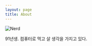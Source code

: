 ```yaml
---
layout: page
title: About
---
```


![Nerd](http://i.giphy.com/1iUZiXocraqiP7zy.gif "Nerd")

91년생. 컴퓨터로 먹고 살 생각을 가지고 있다.